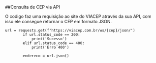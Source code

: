 ##Consulta de CEP via API

O codigo faz uma requisição ao site do VIACEP através da sua API, com isso ele consegue retornar o CEP em formato JSON.

	url = requests.get(f'https://viacep.com.br/ws/{cep}/json/')
			if url.status_code == 200:
				print('Sucesso')
			elif url.status_code == 400:
				print('Erro 400')

			endereco = url.json()
